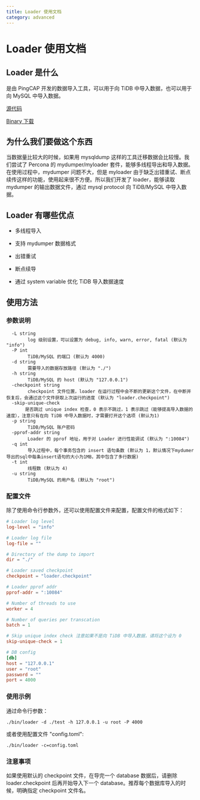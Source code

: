 ```yaml
---
title: Loader 使用文档
category: advanced
---
```


# Loader 使用文档

## Loader 是什么

是由 PingCAP 开发的数据导入工具，可以用于向 TiDB 中导入数据，也可以用于向 MySQL 中导入数据。

[源代码](https://github.com/pingcap/tidb-tools/tree/master/loader)

[Binary 下载](http://download.pingcap.org/tidb-tools-latest-linux-amd64.tar.gz)

## 为什么我们要做这个东西

当数据量比较大的时候，如果用 mysqldump 这样的工具迁移数据会比较慢。我们尝试了 Percona 的 mydumper/myloader 套件，能够多线程导出和导入数据。在使用过程中，mydumper 问题不大，但是 myloader 由于缺乏出错重试、断点续传这样的功能，使用起来很不方便。所以我们开发了 loader，能够读取 mydumper 的输出数据文件，通过 mysql protocol 向 TiDB/MySQL 中导入数据。

## Loader 有哪些优点

* 多线程导入

* 支持 mydumper 数据格式

* 出错重试

* 断点续导

* 通过 system variable 优化 TiDB 导入数据速度

## 使用方法

### 参数说明
```
  -L string
        log 级别设置，可以设置为 debug, info, warn, error, fatal (默认为 "info")
  -P int
        TiDB/MySQL 的端口 (默认为 4000)
  -d string
        需要导入的数据存放路径 (默认为 "./")
  -h string
        TiDB/MySQL 的 host (默认为 "127.0.0.1")
  -checkpoint string
        checkpoint 文件位置，loader 在运行过程中会不断的更新这个文件，在中断并恢复后，会通过这个文件获取上次运行的进度 (默认为 "loader.checkpoint")
  -skip-unique-check
       是否跳过 unique index 检查，0 表示不跳过，1 表示跳过（能够提高导入数据的速度），注意只有在向 TiDB 中导入数据时，才需要打开这个选项 (默认为1)
  -p string
        TiDB/MySQL 账户密码
  -pprof-addr string
        Loader 的 pprof 地址，用于对 Loader 进行性能调试 (默认为 ":10084")
  -q int
        导入过程中，每个事务包含的 insert 语句条数 (默认为 1，默认情况下mydumer导出的sql中每条insert语句的大小为1MB，其中包含了多行数据)
  -t int
        线程数 (默认为 4)
  -u string
        TiDB/MySQL 的用户名 (默认为 "root")
```

### 配置文件

除了使用命令行参数外，还可以使用配置文件来配置，配置文件的格式如下：

```toml
# Loader log level
log-level = "info"

# Loader log file
log-file = ""

# Directory of the dump to import
dir = "./"

# Loader saved checkpoint
checkpoint = "loader.checkpoint"

# Loader pprof addr
pprof-addr = ":10084"

# Number of threads to use
worker = 4

# Number of queries per transcation
batch = 1

# Skip unique index check 注意如果不是向 TiDB 中导入数据，请将这个设为 0
skip-unique-check = 1

# DB config
[db]
host = "127.0.0.1"
user = "root"
password = ""
port = 4000
```

### 使用示例

通过命令行参数：

    ./bin/loader -d ./test -h 127.0.0.1 -u root -P 4000

或者使用配置文件 "config.toml":

    ./bin/loader -c=config.toml

### 注意事项

如果使用默认的 checkpoint 文件，在导完一个 database 数据后，请删除 loader.checkpoint 后再开始导入下一个 database。推荐每个数据库导入的时候，明确指定 checkpoint 文件名。
